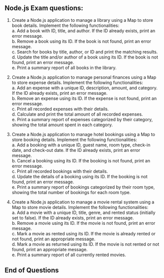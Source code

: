 ## Node.js Exam questions:

1. Create a Node.js application to manage a library using a Map to store book details. Implement the following functionalities:  
a. Add a book with ID, title, and author. If the ID already exists, print an error message.  
b. Remove a book using its ID. If the book is not found, print an error message.  
c. Search for books by title, author, or ID and print the matching results.  
d. Update the title and/or author of a book using its ID. If the book is not found, print an error message.  
e. Print a summary report of all books in the library. 

2. Create a Node.js application to manage personal finances using a Map to store expense details. Implement the following functionalities:  
a. Add an expense with a unique ID, description, amount, and category. If the ID already exists, print an error message.  
b. Remove an expense using its ID. If the expense is not found, print an error message.  
c. Print all recorded expenses with their details.  
d. Calculate and print the total amount of all recorded expenses.  
e. Print a summary report of expenses categorized by their category, showing the total amount spent in each category.  

3. Create a Node.js application to manage hotel bookings using a Map to store booking details. Implement the following functionalities:  
a. Add a booking with a unique ID, guest name, room type, check-in date, and check-out date. If the ID already exists, print an error message.  
b. Cancel a booking using its ID. If the booking is not found, print an error message.  
c. Print all recorded bookings with their details.  
d. Update the details of a booking using its ID. If the booking is not found, print an error message.  
e. Print a summary report of bookings categorized by their room type, showing the total number of bookings for each room type.  

4. Create a Node.js application to manage a movie rental system using a Map to store movie details. Implement the following functionalities:  
a. Add a movie with a unique ID, title, genre, and rented status (initially set to false). If the ID already exists, print an error message.  
b. Remove a movie using its ID. If the movie is not found, print an error message.  
c. Mark a movie as rented using its ID. If the movie is already rented or not found, print an appropriate message.  
d. Mark a movie as returned using its ID. If the movie is not rented or not found, print an appropriate message.  
e. Print a summary report of all currently rented movies.  

## End of Questions 

